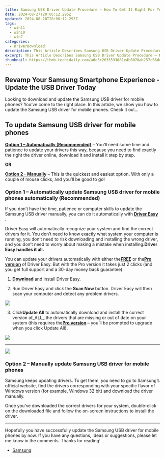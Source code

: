 ```yaml
---
title: Samsung USB Driver Update Procedure – How To Get It Right For Your Smartphone
date: 2024-08-27T20:06:12.295Z
updated: 2024-08-28T20:06:12.295Z
tags:
  - win11
  - win10
  - win7
categories:
  - DriverDownload
description: This Article Describes Samsung USB Driver Update Procedure – How To Get It Right For Your Smartphone
excerpt: This Article Describes Samsung USB Driver Update Procedure – How To Get It Right For Your Smartphone
thumbnail: https://thmb.techidaily.com/a6e5c2635593081e4b6078ab257c66dc8d161f27c4d38e31625bbbc9b89480a6.jpg
---
```


## Revamp Your Samsung Smartphone Experience - Update the USB Driver Today

Looking to download and update the Samsung USB driver for mobile phones? You’ve come to the right place. In this article, we show you how to update the Samsung USB driver for mobile phones. Check it out…

## To update Samsung USB driver for mobile phones

[**Option 1 – Automatically (Recommended)**](https://www.drivereasy.com/knowledge/samsung-usb-driver-for-mobile-phones-free-download-install/#O1) – You’ll need some time and patience to update your drivers this way, because you need to find exactly the right the driver online, download it and install it step by step.

**OR**

[**Option 2 – Manually**](https://tools.techidaily.com/drivereasy/download/) – This is the quickest and easiest option. With only a couple of mouse clicks, and you’ll be good to go!

### **Option 1 – Automatically update Samsung USB driver for mobile phones automatically (Recommended)**

 If you don’t have the time, patience or computer skills to update the Samsung USB driver manually, you can do it automatically with **[Driver Easy](https://tools.techidaily.com/drivereasy/download/)**  .

 Driver Easy will automatically recognize your system and find the correct drivers for it. You don’t need to know exactly what system your computer is running, you don’t need to risk downloading and installing the wrong driver, and you don’t need to worry about making a mistake when installing.**Driver Easy handles it all.**

 You can update your drivers automatically with either the[**FREE**](https://tools.techidaily.com/drivereasy/download/) or the[**Pro version**](https://tools.techidaily.com/drivereasy/download/) of Driver Easy. But with the Pro version it takes just 2 clicks (and you get full support and a 30-day money back guarantee):

 1) **[Download](https://tools.techidaily.com/drivereasy/download/)**  and install Driver Easy.

 2) Run Driver Easy and click the **Scan Now** button. Driver Easy will then scan your computer and detect any problem drivers.

![](https://images.drivereasy.com/wp-content/uploads/2018/07/img_5b458066bc25b.jpg)

 3) Click**Update All** to automatically download and install the correct version of_ALL_ the drivers that are missing or out of date on your system (this requires the[**Pro version**](https://tools.techidaily.com/drivereasy/download/) – you’ll be prompted to upgrade when you click Update All).

![](https://images.drivereasy.com/wp-content/uploads/2018/06/img_5b20eb0f0e713.jpg)

---

<!-- affiliate ads begin -->
<a href="https://secure.2checkout.com/order/checkout.php?PRODS=33729450&QTY=1&AFFILIATE=108875&CART=1"><img src="https://secure.avangate.com/images/merchant/7f687767ccf20fcea1c9dc4a5adc2326/Digisigner_banner_728_x_90_color_version.png" border="0"></a>
<!-- affiliate ads end -->
### **Option 2 – Manually update Samsung USB driver for mobile phones**

 Samsung keeps updating drivers. To get them, you need to go to Samsung’s official  website, find the drivers corresponding with your specific flavor of Windows version (for example, Windows 32 bit) and download the driver manually.

 Once you’ve downloaded the correct drivers for your system, double-click on the downloaded file and follow the on-screen instructions to install the driver.

---

 Hopefully you have successfully update the Samsung USB driver for mobile phones by now. If you have any questions, ideas or suggestions, please let me know in the comments. Thanks for reading!

* [Samsung](https://tools.techidaily.com/drivereasy/download/)

<ins class="adsbygoogle"
     style="display:block"
     data-ad-format="autorelaxed"
     data-ad-client="ca-pub-7571918770474297"
     data-ad-slot="1223367746"></ins>



<ins class="adsbygoogle"
     style="display:block"
     data-ad-client="ca-pub-7571918770474297"
     data-ad-slot="8358498916"
     data-ad-format="auto"
     data-full-width-responsive="true"></ins>


